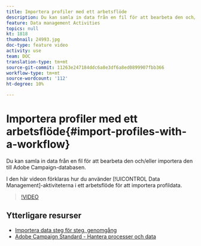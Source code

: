 ```yaml
---
title: Importera profiler med ett arbetsflöde
description: Du kan samla in data från en fil för att bearbeta den och/eller importera den till Adobe Campaign-databasen. I den här videon förklaras hur du importerar profildata med hjälp av ett arbetsflöde.
feature: Data management Activities
topics: null
kt: 1818
thumbnail: 24993.jpg
doc-type: feature video
activity: use
team: DOC
translation-type: tm+mt
source-git-commit: 11263e247184ddc6a8e3df6a8ed0899907fbb366
workflow-type: tm+mt
source-wordcount: '112'
ht-degree: 10%

---
```



# Importera profiler med ett arbetsflöde{#import-profiles-with-a-workflow}

Du kan samla in data från en fil för att bearbeta den och/eller importera den till Adobe Campaign-databasen.

I den här videon förklaras hur du använder [!UICONTROL Data Management]-aktiviteterna i ett arbetsflöde för att importera profildata.

>[!VIDEO](https://video.tv.adobe.com/v/24993?quality=12)

## Ytterligare resurser

* [Importera data steg för steg, genomgång](https://docs.adobe.com/content/help/en/campaign-standard/using/managing-processes-and-data/workflow-general-operation/importing-data.html#example--import-workflow-template)
* [Adobe Campaign Standard - Hantera processer och data](https://docs.adobe.com/content/help/en/campaign-standard/using/managing-processes-and-data/about-workflows-and-data-management/discovering-workflows.html)
